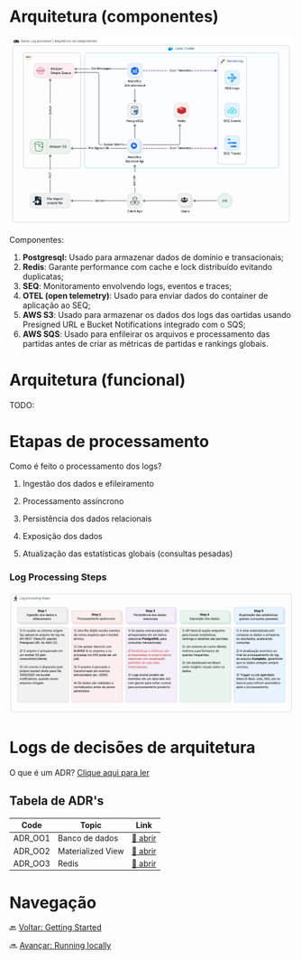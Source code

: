 # Arquitetura (componentes)

![Arquitetura de componentes](./Assets/Arquitetura%20de%20componentes.png)

Componentes:

1) **Postgresql:** Usado para armazenar dados de domínio e transacionais;
2) **Redis**: Garante performance com cache e lock distribuído evitando duplicatas;
3) **SEQ**: Monitoramento envolvendo logs, eventos e traces;
4) **OTEL (open telemetry)**: Usado para enviar dados do container de aplicação ao SEQ;
5) **AWS S3**: Usado para armazenar os dados dos logs das oartidas usando Presigned URL e Bucket Notifications integrado com o SQS;
6) **AWS SQS**: Usado para enfileirar os arquivos e processamento das partidas antes de criar as métricas de partidas e rankings globais.

# Arquitetura (funcional)

TODO:


# Etapas de processamento

Como é feito o processamento dos logs?

1) Ingestão dos dados e efileiramento

2) Processamento assíncrono

3) Persistência dos dados relacionais

4) Exposição dos dados

5) Atualização das estatísticas globais (consultas pesadas)

### Log Processing Steps

![Log Processing Steps](./Assets/Log%20Processing%20Steps.png)

# Logs de decisões de arquitetura

O que é um ADR? [Clique aqui para ler](./ADR/ADR%20-%20What%20is.md)

## Tabela de ADR's

| Code | Topic | Link |
|------|-------|------|
|ADR_OO1 | Banco de dados |[🔗 abrir](./ADR/ADR_OO1-Banco%20de%20dados.md)|
|ADR_OO2 | Materialized View |[🔗 abrir](./ADR/ADR_OO2-Materialized%20View.md)|
|ADR_OO3 | Redis |[🔗 abrir](./ADR/ADR_OO3-Redis.md)|


# Navegação

🔙 [Voltar: Getting Started](./1-Getting%20Started.md)

🔜 [Avançar: Running locally](./3-Running%20locally.md)